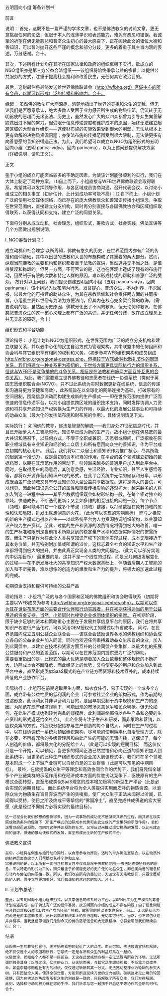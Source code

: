 五明回向小组 筹备计划书   

前言

说明：
首先，这既不是一篇严谨的学术文章，也不是佛法教义的讨论文章，更无意挑起任何的论战，但限于本人的浅薄学识和表述能力，难免有疏忽和错误。我诚挚的祈望在佛无量慈悲和普济众生初心的最大感召下，正在阅读此文的诸位大德和善知识，可以暂时抛开这些严谨的概念和部分分歧，更多的着重于其主旨内涵的表述，万分感谢。合十。

其次，下述所有计划均在其所在国家法律和政府的组织框架下实行，欲成立的NGO组织亦是第三方公益合法组织——该组织将始终秉承公益的宗旨，以提供公共服务的方式，注重于提高社会福利和改善民生，无任何其它政治目的。

最后，这封邮件将最终发送给世界佛教联谊会（http://wfbhq.org）区域中心的所有会员，以期可以形成广泛的传播和影响力。合十。



缘起：
虽然佛的教法广大而深邃，清楚地指出了世界的实相和众生的无我，但无论我们是否愿意承认，绝大多数人受困于业力感召所生成的物质牢笼，仍流转于无明驱使的恶趣而无缘正法。历史上，虽然发心广大的众四众都曾为引导众生向善解脱做出过不懈的努力，但受限于信息传递速度和维护成本的原因，始终无法建立起跨区域的大型合作组织——这使财布施的实际效果受到很大的削弱，无法从根本上更有效解的决物质资源问题；亦使法布施的传播范围受到很大限制，无法使更多有向善意愿的善知识得遇正法。为此，我们希望可以成立以NGO为组织形式的五明回向小组（五明 panca-vidya，回向 parinama），以为上述问题提供解决方案（详细说明，请见正文）。


正文

鉴于小组的成立可能面临较多的不确定因素，为使该计划能够顺利的实行，我们在大体上制定了两种方案。
⑴自上而下，小组直接与WFB世界佛教联谊会取得联系，希望其可以发挥领导作用，与各区域成员协商沟通，召开代表会议，以讨论小组成立的相关事宜（初步估计，此计划成功率可能不高）；⑵自下而上，小组计划广泛的使用社交媒体网络，向已存在的庞大佛教信众和善知识传播小组理念，争取在世界范围内，直接建立分支机构，同时再分别直接与各国佛教协会和区域组织取得联系，以获得认同和支持，建立广泛的同盟关系。

下面将分别从成立动机，社会理念，组织形式，筹款方式，社会实践，佛法宣讲等几个方面做出规划说明。

Ⅰ. NGO筹备计划书：

成立动机和社会理念
    众所周知，佛教有悠久的历史，在世界范围内亦有广泛的传播和信仰基础，其中以出世的法教和入世的布施构成了其重要的两大部分。然而，纵观当前佛教的主要机构和组织都着重于法教的宣讲，当然这并无不当之处，是值得赞叹和称颂的。但另一方面，不可否认的是，这也在客观上造成了现有的布施行动，因受制于有限的次数和特定人群的原因，难以形成持续的帮助和普惠广泛的受众。
    故针对以上问题，我们提议创建五明回向小组（五明 panca-vidya，回向 parinama），该小组以入世布施为行愿，发菩提心，普济众生，不为利养，不求回报，以最大化的可持续的助益众生，为其在宗教信仰和社会责任两方面的共同宗旨。小组虽主要以世俗有为法为方便法门，但其内在核心完全契合佛的教诲。（需要说明的是，虽然因历史原因，佛教分化出了不同的教派，但无论何种教派，在佛慈悲普济众生的这一核心义理上都有广泛的共识，并无任何分歧，故在成立理念上并无实质的障碍，合十）



组织形式和平台功能

理论指导：
    小组计划以NGO为组织形式，在世界范围内广泛的成立分支机构和建立联盟关系，并以去中心化的民主自治方式为管理架构，其中联盟中的任何组织和协会均与其它组织享有相同的权利和义务。（初步参考WFB组织架构和成员组成 http://wfbhq.org/regional-centres.php，但相较于WFB此种松散礼节性的同盟关系，我们将建立一种关系更为密切的，于世俗方面更具实际执行力的组织关系，但这与WFB不是竞争排他的斗争关系，相反是在法教和布施两方面互补互惠的合作关系）
    为此，我们需要建立世界佛教徒和志愿者在线统一协调系统（类似于英国志愿组织联合会(NCVO)，只不过此系统为实时数据更新在线系统，信息的传递和沟通将更为便捷和高效），此系统旨在以全球化的网络连接为基础，打破原有的空间限制，围绕信息流动而构建生成新的生产模式——即在世界范围内提供广泛而快速的信息传递平台，以为小组提供跨区域的组织技术支持，同时发挥协调人力资源和将共享开源知识产权转换为生产力的作用，以最大化的发展公益事业和可持续的助益众生（最大化的发挥法布施和财布施的作用）。具体说明请见下文。

实际执行：
    如同佛的教导，佛法是智慧的解脱——我们身处21世纪信息时代，并且已开始步入人工智能时代，知识早已成为新的生产力。故小组计划在佛慈悲的最大共识和感召下，以任何方式，不限于全职或兼职，志愿者或顾问，广泛招收在原职业领域具有专业知识和经验的二众居士和所有愿回向众生的善知识，作为平台成立初期的核心用户。
此后，我们将以二众居士和善知识作为推广核心，尽其所能的起到第一推动力，或是最初的资本积累的作用，在平台的各个领域建立初始的数据档案，以期在其示范作用的带动下，引领越来越多的普通用户加入到此平台中。
同时，在取得用户的同意后，其创意灵感，生活经验，专业知识，甚至人生感悟等等，都将以开源非营利知识产权的形式，在此平台系统中无偿的储存和分享，以形成既涵盖广泛领域又具有专业知识的大型公益共享数据库。这将是伟大的尝试，可以想见，因此种知识完全公开的属性和随着传播影响的逐渐扩大，越来越多的人将加入到这一进程中来——其平台数据组织既会如树形结构一般，在每个相对独立的领域，快速成长，不断迭代更新；又会如多维的相互链接的网络一般，每个节点（领域）都可能与其它一个或多个节点（领域）链接，以打破数据在原有领域的属性和认知局限，迸发出联想创意的火花。（此为可以实现的短期目标）
    而与之相应的新的生产模式也得以产生——以此系统平台为人力资源协调组织架构，以共享知识产权为生产资料。至此，过度的生产和资源的浪费情况将得到极大的改善，唯一的生产标准和限制是当前技术所能达到的稳定量产水平和依据实际情况的按需所取，而生产只是作为在此全人类共享知识产权下的具体实现过程，成本无限接近于其本身价值，并无特别附加值或所谓的溢价。这标志着全社会的知识水平和生产效率都将得到极大的提升，并由此真正实现全人类的共同福祉。（此为可以部分实现的中远期目标）
    最重要的是，这并不是一个线性的过程，而是呈几何级发展变化的过程——在不断发展壮大的共享知识产权大数据基础上，伴随着后期人工智能的加入和不断完善，难以想像的创造力的爆发和生产力的提升，将极大的加速此过程的完成。


初期资金支持和提供可持续的公益产品

理论指导：
    小组将广泛的与各个国家和区域的佛教组织和协会取得联系（初期将主要以WFB成员为参考 http://wfbhq.org/regional-centres.php），以期可以作为其在世俗布施方面的主要合作伙伴和行动实践者，并在初期获得适当的用于公益用途的资金支持。当然，小组同时也接受企业或团体组织的捐赠。
    在初期阶段，限于缺少足够的资本和策略重心主要在于发展共享信息平台的原因，我们在将共享知识产权进行产品化时，可以采用OEM授权代工的模式以节省成本。
    同时，在世界范围内成立五明公益企业联合会——该联合会鼓励世界各地的佛教组织和协会成立各自的公益企业并加入同盟，同时也欢迎任何秉持着助益众生宗旨的企业，加入到此同盟中，以建立在技术和资源方面互补的公益同盟产业集群，以最大化的拓展公益服务和产品的涵盖范围，以期可以在世界范围内提供更为广泛的帮助。    
    需要着重指出的是，此模式的最大优势是随着加入企业数量和整体规模的不断扩大，边际成本会不断降低，而此经济上的优势，又将使更多的用户和企业加入到此平台中来，直至形成类似SaaS模式的在产业链方面资源和技术互补的，成本持续降低的产业协作平台。

实际执行：
    小组可在前期选取民生方面，如衣食住行，易于实现的一个或多个方面，成立带有公益性质的低利润的企业（可参考社会企业的架构形式，作为前期的过渡形态。此低利润并非以营利为目的，是因早期受制于资本规模和生产力的原因，为防范在现有经济规则下，可能出现的市场恶意竞争和民众哄抢。但无论如何，在此生产模式达到较为完备的规模后，此利润最终都将以各种产品和必要的生产资料的形式返还给全社会）。
    此企业将专注于生产和研发，而非策略和营销，以股权众筹的方式，将股权分配给参与生产创造的每个自然人，同时在生产的过程中，以在线协调统一系统为顶层组织架构，尽可能的使用扁平化自治管理方式，除非必要，不再有冗余的多级管理层和由此产生的可能的无谓内耗，这保证了，每个人创造的价值，都将最大化的分配给个人。（此是可以实现的短期目标）
    而这仅仅只是一个开始，可以预见，当更多的得闻正法已然觉悟和心向正道的善知识加入到此系统中，当更多的此种生产组织形式的企业加入到该模式中，我们将在多个领域基本形成一个上下游产业链可以自给自足的工业群集（此是可以预见的中期目标）。
    最终，在佛提倡的众生平等理念和高效协同合作的优势下，我们将凭借全球多个产业链集群的示范作用和在经济成本方面的优胜劣汰竞争下，驱使原有的生产模式全面转型，直至形成类似SaaS理念的成本增加趋零的新型生产平台（此是必会实现的远期目标）。
    而此系统平台将为全人类提供实用而质朴的物质资源，以消除众生为物质生存盲目奔波而产生的贪嗔痴，使广大众生于正法未闻得以听闻，已闻得以受持，使目之所及终成平等挚信的“佛国净土”，直至完成共成佛道的宏大誓愿（此是经过不懈努力必将实现的最终目标）。

    这一过程会比我们预想的要快得多，因为一切事物的成功无不是凝聚共识的过程，而共识在现实既成物质条件的促进下（新生产模式的边际成本优势和由此生成的产业集群的示范作用），会如滚雪球般迅速凝聚，而同时这种共识凝聚的壮大，又将反过来推动现实物质的发展，以此形成正向的循环，快速的推动该模式的发展，直至形成此全新的生产模式平台。

佛法教义宣讲

    最后，小组将在侧重布施行动的同时，以自愿参与为原则，适时的举办佛法宣讲会，以在物质外的精神层面也给予人们帮助以获得宁静和富足。
    需要说明的是，以上所有一切包含的意义并不仅仅局限于佛教的范围——佛法始终秉持慈悲的信念，不以特定的形式为目的，而只着重于如何能更好的更广泛的助益众生，即任何向善的理念和行动均与佛法的内涵相一致。所以，我们欢迎所有的善知识，无论您有无宗教信仰，只要您愿帮助他人的，愿使世界更加美好，我们都诚挚的欢迎您的加入。合十。

Ⅱ. 计划书总结：

    至此，以五明回向小组为组织形式，以共享信息网络系统为平台，以OEM代工为生产模式的筹备计划描述完成。由于佛法有广泛的信仰基础，故五明回向小组的成立不存在问题；由于信息网络平台的运营和OEM代工的生产均为轻资产模式，故所需的启动资本也极少。综上，无论是从人力资源还是资本层面考虑，此计划都没有根本上的执行阻碍，是切实可行的。当然，也不可否认这并非易事，但我坚信带领我们走到今天的佛的慈悲信念和大无畏精神，必将会带领我们继续前行。合十。


结语

    纵观佛一生的教导和言行，无不始终紧密的贴近广大的众生。由此可知，佛法教诲宣扬的解脱，绝不仅仅是个人的求道和修行，它最终一定是与所有众生的利益联系在一起的。
    以俗世谛，犹如每个人都不是一座孤岛，无论在此世或他方都一定无法脱离所在的环境，无法所谓的独善其身；以胜义谛，众生的业力，从无始而来，与其它众生缠绕纠葛，不断熏习以成共业，如盘杂错综而粗壮有力的树根，仅仅通过斩断其某一分支，无法撼动整棵业力轮回的参天大树，只有团结全人类，使其全部觉悟，方能斩断这延续万世的业力枷锁，破晓这永无止境的轮回夜魅，因为在佛法的角度看所有众生的利益是一致的，只有解脱了所有众生，我们方得解脱。
    此刻，选择和行动的权力就在您的手中，我们祈求与您一起携手开启这平等协作的全新的时代。合十。


